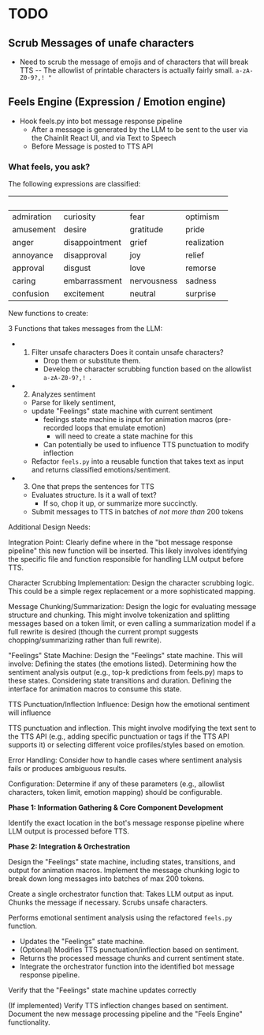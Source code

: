 # TODO

## Scrub Messages of unafe characters

- Need to scrub the message of emojis and of characters that will break TTS
-- The allowlist of printable characters is actually fairly small. `a-zA-Z0-9?,! "`

## Feels Engine (Expression / Emotion engine)

- Hook feels.py into bot message response pipeline
  - After a message is generated by the LLM to be sent to the user via the Chainlit React UI, and via Text to Speech
  - Before Message is posted to TTS API

### What feels, you ask?

The following expressions are classified:   

| &nbsp; | &nbsp; | &nbsp; | &nbsp; |
|---|---|---|---|
| admiration | curiosity | fear | optimism |
| amusement | desire | gratitude | pride |
| anger | disappointment | grief | realization |
| annoyance | disapproval | joy | relief |
| approval | disgust | love | remorse |
| caring | embarrassment | nervousness | sadness |
| confusion | excitement | neutral | surprise |


New functions to create:

3 Functions that takes messages from the LLM:

- 1. Filter unsafe characters
    Does it contain unsafe characters? 
        - Drop them or substitute them.
        - Develop the character scrubbing function based on the allowlist `a-zA-Z0-9?,! `.
- 2. Analyzes sentiment 
    - Parse for likely sentiment,
    - update "Feelings" state machine with current sentiment
        - feelings state machine is input for animation macros (pre-recorded loops that emulate emotion)
          - will need to create a state machine for this
        - Can potentially be used to influence TTS punctuation to modify inflection
    - Refactor `feels.py` into a reusable function that takes text as input and returns classified emotions/sentiment.
- 3. One that preps the sentences for TTS
    - Evaluates structure. Is it a wall of text? 
        - If so, chop it up, or summarize more succinctly. 
   -  Submit messages to TTS in batches of *not more than* 200 tokens

Additional Design Needs:

Integration Point: Clearly define where in the "bot message response pipeline" this new function will be inserted. This likely involves identifying the specific file and function responsible for handling LLM output before TTS.

Character Scrubbing Implementation: Design the character scrubbing logic. This could be a simple regex replacement or a more sophisticated mapping.

Message Chunking/Summarization: Design the logic for evaluating message structure and chunking. This might involve tokenization and splitting messages based on a token limit, or even calling a summarization model if a full rewrite is desired (though the current prompt suggests chopping/summarizing rather than full rewrite).

"Feelings" State Machine: Design the "Feelings" state machine. This will involve:
    Defining the states (the emotions listed).
    Determining how the sentiment analysis output (e.g., top-k predictions from feels.py) maps to these states.
    Considering state transitions and duration.
    Defining the interface for animation macros to consume this state.

TTS Punctuation/Inflection Influence: Design how the emotional sentiment will influence 

TTS punctuation and inflection. This might involve modifying the text sent to the TTS API (e.g., adding specific punctuation or tags if the TTS API supports it) or selecting different voice profiles/styles based on emotion.

Error Handling: Consider how to handle cases where sentiment analysis fails or produces ambiguous results.

Configuration: Determine if any of these parameters (e.g., allowlist characters, token limit, emotion mapping) should be configurable.



**Phase 1: Information Gathering & Core Component Development**

Identify the exact location in the bot's message response pipeline where LLM output is processed before TTS.


**Phase 2: Integration & Orchestration**

Design the "Feelings" state machine, including states, transitions, and output for animation macros.
Implement the message chunking logic to break down long messages into batches of max 200 tokens.

Create a single orchestrator function that:
    Takes LLM output as input.
    Chunks the message if necessary.
    Scrubs unsafe characters.

Performs emotional sentiment analysis using the refactored `feels.py` function.
  - Updates the "Feelings" state machine.
  - (Optional) Modifies TTS punctuation/inflection based on sentiment.
  - Returns the processed message chunks and current sentiment state.
  - Integrate the orchestrator function into the identified bot message response pipeline.


Verify that the "Feelings" state machine updates correctly

(If implemented) Verify TTS inflection changes based on sentiment.
Document the new message processing pipeline and the "Feels Engine" functionality.